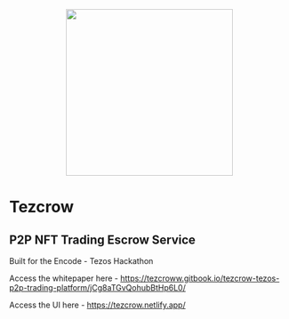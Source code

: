<div id="header" align="center"> <img src="https://cdn.discordapp.com/attachments/965725061413740628/965772476594409512/Tezcrow-Icon.jpg" width="300"/></div>

# Tezcrow
## P2P NFT Trading Escrow Service

Built for the Encode - Tezos Hackathon

Access the whitepaper here - https://tezcroww.gitbook.io/tezcrow-tezos-p2p-trading-platform/jCg8aTGvQohubBtHp6L0/

Access the UI here - https://tezcrow.netlify.app/
